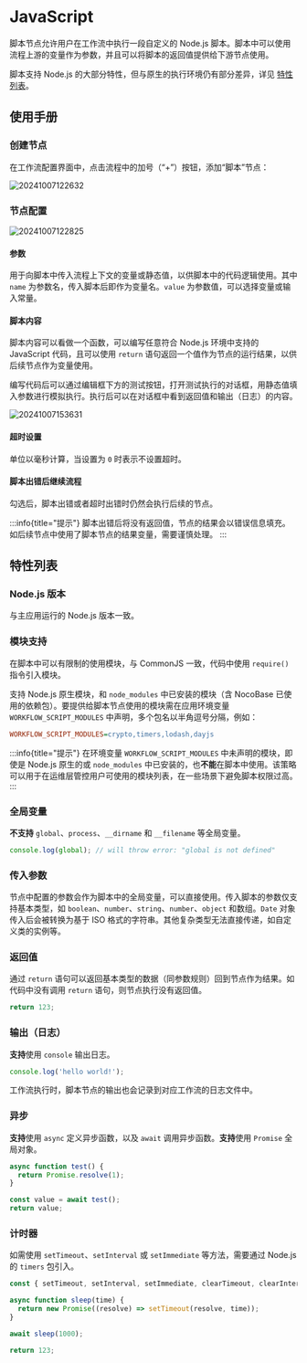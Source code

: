 # JavaScript

<PluginInfo name="workflow-script" link="/handbook/workflow-script" commercial="true"></PluginInfo>

脚本节点允许用户在工作流中执行一段自定义的 Node.js 脚本。脚本中可以使用流程上游的变量作为参数，并且可以将脚本的返回值提供给下游节点使用。

脚本支持 Node.js 的大部分特性，但与原生的执行环境仍有部分差异，详见 [特性列表](#特性列表)。

## 使用手册

### 创建节点

在工作流配置界面中，点击流程中的加号（“+”）按钮，添加“脚本”节点：

![20241007122632](https://static-docs.nocobase.com/20241007122632.png)

### 节点配置

![20241007122825](https://static-docs.nocobase.com/20241007122825.png)

#### 参数

用于向脚本中传入流程上下文的变量或静态值，以供脚本中的代码逻辑使用。其中 `name` 为参数名，传入脚本后即作为变量名。`value` 为参数值，可以选择变量或输入常量。

#### 脚本内容

脚本内容可以看做一个函数，可以编写任意符合 Node.js 环境中支持的 JavaScript 代码，且可以使用 `return` 语句返回一个值作为节点的运行结果，以供后续节点作为变量使用。

编写代码后可以通过编辑框下方的测试按钮，打开测试执行的对话框，用静态值填入参数进行模拟执行。执行后可以在对话框中看到返回值和输出（日志）的内容。

![20241007153631](https://static-docs.nocobase.com/20241007153631.png)

#### 超时设置

单位以毫秒计算，当设置为 `0` 时表示不设置超时。

#### 脚本出错后继续流程

勾选后，脚本出错或者超时出错时仍然会执行后续的节点。

:::info{title="提示"}
脚本出错后将没有返回值，节点的结果会以错误信息填充。如后续节点中使用了脚本节点的结果变量，需要谨慎处理。
:::

## 特性列表

### Node.js 版本

与主应用运行的 Node.js 版本一致。

### 模块支持

在脚本中可以有限制的使用模块，与 CommonJS 一致，代码中使用 `require()` 指令引入模块。

支持 Node.js 原生模块，和 `node_modules` 中已安装的模块（含 NocoBase 已使用的依赖包）。要提供给脚本节点使用的模块需在应用环境变量 `WORKFLOW_SCRIPT_MODULES` 中声明，多个包名以半角逗号分隔，例如：

```ini
WORKFLOW_SCRIPT_MODULES=crypto,timers,lodash,dayjs
```

:::info{title="提示"}
在环境变量 `WORKFLOW_SCRIPT_MODULES` 中未声明的模块，即使是 Node.js 原生的或 `node_modules` 中已安装的，也**不能**在脚本中使用。该策略可以用于在运维层管控用户可使用的模块列表，在一些场景下避免脚本权限过高。
:::

### 全局变量

**不支持** `global`、`process`、`__dirname` 和 `__filename` 等全局变量。

```js
console.log(global); // will throw error: "global is not defined"
```

### 传入参数

节点中配置的参数会作为脚本中的全局变量，可以直接使用。传入脚本的参数仅支持基本类型，如 `boolean`、`number`、`string`、`number`、`object` 和数组。`Date` 对象传入后会被转换为基于 ISO 格式的字符串。其他复杂类型无法直接传递，如自定义类的实例等。

### 返回值

通过 `return` 语句可以返回基本类型的数据（同参数规则）回到节点作为结果。如代码中没有调用 `return` 语句，则节点执行没有返回值。

```js
return 123;
```

### 输出（日志）

**支持**使用 `console` 输出日志。

```js
console.log('hello world!');
```

工作流执行时，脚本节点的输出也会记录到对应工作流的日志文件中。

### 异步

**支持**使用 `async` 定义异步函数，以及 `await` 调用异步函数。**支持**使用 `Promise` 全局对象。

```js
async function test() {
  return Promise.resolve(1);
}

const value = await test();
return value;
```

### 计时器

如需使用 `setTimeout`、`setInterval` 或 `setImmediate` 等方法，需要通过 Node.js 的 `timers` 包引入。

```js
const { setTimeout, setInterval, setImmediate, clearTimeout, clearInterval, clearImmediate } = require('timers');

async function sleep(time) {
  return new Promise((resolve) => setTimeout(resolve, time));
}

await sleep(1000);

return 123;
```
